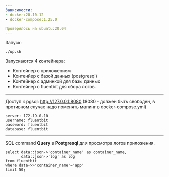 ```yaml
---
Зависимости:
- docker:20.10.12
- docker-compose:1.25.0

Проверялось на ubuntu:20.04
---
```

Запуск:
```
./up.sh
```
Запускаются 4 контейнера:
- Контейнер с приложением
- Контенйер с базой данных (postgresql)
- Контейнер с админкой для базы данных
- Контейнер с fluentbit для сбора логов.
---
Доступ к pgsql:
http://127.0.0.1:8080 (8080 - должен быть свободен, в противном случае надо поменять мапинг в docker-compose.yml)
```
server: 172.19.0.10
username: fluentbit
password: fluentbit
database: fluentbit
```
---
SQL command
**Query** в **Postgresql** для просмотра логов приложения.
```
select data::json->'container_name' as container_name,
       data::json->'log' as log
from fluentbit
where data->>'container_name'='app'
limit 50;
```
